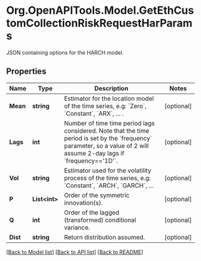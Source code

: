 # Org.OpenAPITools.Model.GetEthCustomCollectionRiskRequestHarParams
JSON containing options for the HARCH model.

## Properties

Name | Type | Description | Notes
------------ | ------------- | ------------- | -------------
**Mean** | **string** | Estimator for the location model of the time series, e.g: &#x60;Zero&#x60;, &#x60;Constant&#x60;, &#x60;ARX&#x60;, ... . | [optional] 
**Lags** | **int** | Number of time time period lags considered. Note that the time period is set by the &#x60;frequency&#x60; parameter, so a value of 2 will assume 2-day lags if &#x60;frequency&#x3D;&#x3D;&#39;1D&#39;&#x60;. | [optional] 
**Vol** | **string** | Estimator used for the volatility process of the time series, e.g: &#x60;Constant&#x60;, &#x60;ARCH&#x60;, &#x60;GARCH&#x60;, ...  | [optional] 
**P** | **List&lt;int&gt;** | Order of the symmetric innovation(s). | [optional] 
**Q** | **int** | Order of the lagged (transformed) conditional variance. | [optional] 
**Dist** | **string** | Return distribution assumed. | [optional] 

[[Back to Model list]](../README.md#documentation-for-models) [[Back to API list]](../README.md#documentation-for-api-endpoints) [[Back to README]](../README.md)

